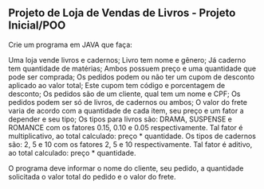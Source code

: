 ## Projeto de Loja de Vendas de Livros - Projeto Inicial/POO

Crie um programa em JAVA que faça:

Uma loja vende livros e cadernos;
Livro tem nome e gênero;
Já caderno tem quantidade de matérias;
Ambos possuem preço e uma quantidade que pode ser comprada;
Os pedidos podem ou não ter um cupom de desconto aplicado ao valor total;
Este cupom tem código e porcentagem de desconto;
Os pedidos são de um cliente, qual tem um nome e CPF;
Os pedidos podem ser só de livros, de cadernos ou ambos;
O valor do frete varia de acordo com a quantidade de cada item, seu preço e um fator a depender e seu tipo;
Os tipos para livros são: DRAMA, SUSPENSE e ROMANCE com os fatores 0.15, 0.10 e 0.05 respectivamente. Tal fator é multiplicativo, ao total calculado: preço * quantidade.
Os tipos de cadernos são: 2, 5 e 10 com os fatores 2, 5 e 10 respectivamente. Tal fator é aditivo, ao total calculado: preço * quantidade.

O programa deve informar o nome do cliente, seu pedido, a quantidade solicitada o valor total do pedido e o valor do frete.
 
